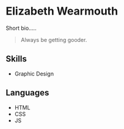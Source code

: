 # Elizabeth Wearmouth

Short bio.....

> Always be getting gooder.

## Skills
* Graphic Design

## Languages
* HTML
* CSS
* JS

